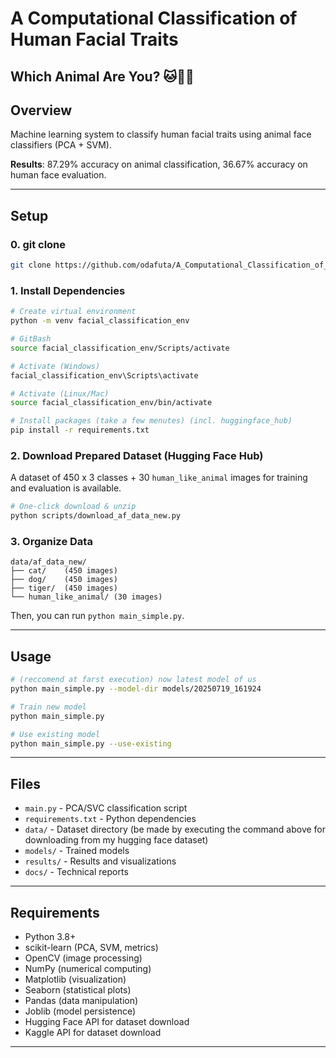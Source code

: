 # A Computational Classification of Human Facial Traits
## Which Animal Are You? 🐱🐶🦊

## Overview

Machine learning system to classify human facial traits using animal face classifiers (PCA + SVM).

**Results**: 87.29% accuracy on animal classification, 36.67% accuracy on human face evaluation.

---

## Setup
### 0. git clone
```bash
git clone https://github.com/odafuta/A_Computational_Classification_of_Human_Facial_Traits.git
```

### 1. Install Dependencies
```bash
# Create virtual environment
python -m venv facial_classification_env

# GitBash
source facial_classification_env/Scripts/activate

# Activate (Windows)
facial_classification_env\Scripts\activate

# Activate (Linux/Mac)
source facial_classification_env/bin/activate

# Install packages (take a few menutes) (incl. huggingface_hub)
pip install -r requirements.txt
```

### 2. Download Prepared Dataset (Hugging Face Hub)
A dataset of 450 x 3 classes + 30 `human_like_animal` images for training and evaluation is available.

```bash
# One-click download & unzip
python scripts/download_af_data_new.py
```

### 3. Organize Data

```
data/af_data_new/
├── cat/    (450 images)
├── dog/    (450 images)
├── tiger/  (450 images)
└── human_like_animal/ (30 images)
```

Then, you can run `python main_simple.py`.


---

## Usage

```bash
# (reccomend at farst execution) now latest model of us
python main_simple.py --model-dir models/20250719_161924

# Train new model
python main_simple.py

# Use existing model
python main_simple.py --use-existing
```

---

## Files

- `main.py` - PCA/SVC classification script
- `requirements.txt` - Python dependencies
- `data/` - Dataset directory (be made by executing the command above for downloading from my hugging face dataset)
- `models/` - Trained models 
- `results/` - Results and visualizations
- `docs/` - Technical reports

---

## Requirements

- Python 3.8+
- scikit-learn (PCA, SVM, metrics)
- OpenCV (image processing)
- NumPy (numerical computing)
- Matplotlib (visualization)
- Seaborn (statistical plots)
- Pandas (data manipulation)
- Joblib (model persistence)
- Hugging Face API for dataset download
- Kaggle API for dataset download
---

